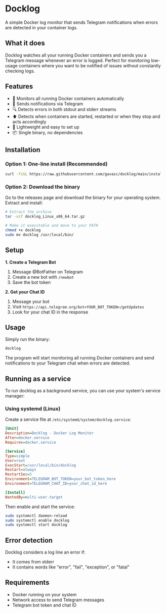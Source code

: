 # Docklog
A simple Docker log monitor that sends Telegram notifications when errors are detected in your container logs.

## What it does
Docklog watches all your running Docker containers and sends you a Telegram message whenever an error is logged. Perfect for monitoring low-usage containers where you want to be notified of issues without constantly checking logs.

## Features

- 🐳 Monitors all running Docker containers automatically
- 📱 Sends notifications via Telegram
- 🔍 Detects errors in both stdout and stderr streams
- ⬆️ Detects when containers are started, restarted or when they stop and acts accordingly
- 🚀 Lightweight and easy to set up
- 📦 Single binary, no dependencies

## Installation
### Option 1: One-line install (Recommended)
```bash
curl -fsSL https://raw.githubusercontent.com/gavasc/docklog/main/install.sh | bash
```

### Option 2: Download the binary
Go to the releases page and download the binary for your operating system.
Extract and install:
```bash
# Extract the archive
tar -xzf docklog_Linux_x86_64.tar.gz

# Make it executable and move to your PATH
chmod +x docklog
sudo mv docklog /usr/local/bin/
```

## Setup
**1. Create a Telegram Bot**

1. Message @BotFather on Telegram
2. Create a new bot with `/newbot`
3. Save the bot token

**2. Get your Chat ID**

1. Message your bot
2. Visit `https://api.telegram.org/bot<YOUR_BOT_TOKEN>/getUpdates`
3. Look for your chat ID in the response

## Usage
Simply run the binary:
```bash
docklog
```

The program will start monitoring all running Docker containers and send notifications to your Telegram chat when errors are 
detected.

## Running as a service
To run docklog as a background service, you can use your system's service manager:
### Using systemd (Linux)
Create a service file at `/etc/systemd/system/docklog.service`:
```ini
[Unit]
Description=Docklog - Docker Log Monitor
After=docker.service
Requires=docker.service

[Service]
Type=simple
User=root
ExecStart=/usr/local/bin/docklog
Restart=always
RestartSec=5
Environment=TELEGRAM_BOT_TOKEN=your_bot_token_here
Environment=TELEGRAM_CHAT_ID=your_chat_id_here

[Install]
WantedBy=multi-user.target
```

Then enable and start the service:

```bash
sudo systemctl daemon-reload
sudo systemctl enable docklog
sudo systemctl start docklog
```

## Error detection
Docklog considers a log line an error if:

- It comes from stderr
- It contains words like "error", "fail", "exception", or "fatal"

## Requirements

- Docker running on your system
- Network access to send Telegram messages
- Telegram bot token and chat ID
